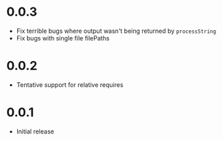 # 0.0.3

* Fix terrible bugs where output wasn't being returned by `processString`
* Fix bugs with single file filePaths

# 0.0.2

* Tentative support for relative requires

# 0.0.1

* Initial release

